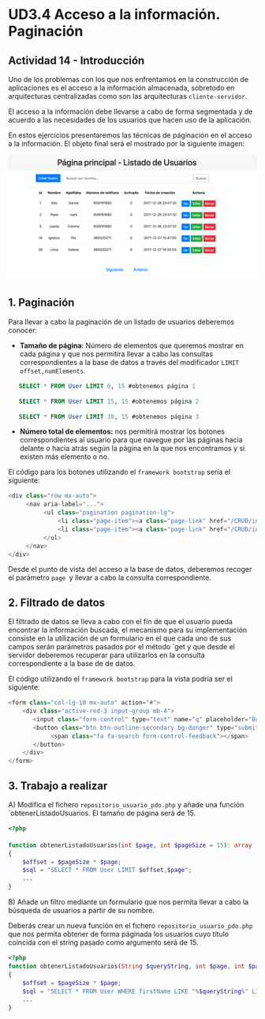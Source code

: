 # UD3.4 Acceso a la información. Paginación

## Actividad 14 - Introducción

Uno de los problemas con los que nos enfrentamos en la construcción de aplicaciones es el acceso a la información
almacenada, sobretodo en arquitecturas centralizadas como son las arquitecturas `cliente-servidor`.

El acceso a la información debe llevarse a cabo de forma segmentada y de acuerdo a las necesidades de los usuarios
que hacen uso de la aplicación. 

En estos ejercicios presentaremos las técnicas de páginación en el acceso a la información. El objeto final será el mostrado
por la siguiente imagen:

![Listado de usuarios con filtros](assets/img/user-list-filters.png)

## 1. Paginación

  Para llevar a cabo la paginación de un listado de usuarios deberemos conocer:
  
- **Tamaño de página**: Número de elementos que queremos mostrar en cada página y que nos permitira llevar a cabo
las consultas correspondientes a la base de datos a través del modificador `LIMIT offset,numElements`.

```sql
   SELECT * FROM User LIMIT 0, 15 #obtenemos página 1
```
```sql
   SELECT * FROM User LIMIT 15, 15 #obtenemos página 2
```

```sql
   SELECT * FROM User LIMIT 30, 15 #obtenemos página 3
```

- **Número total de elementos:** nos permitirá mostrar los botones correspondientes al usuario para que navegue 
por las páginas hacia delante o hacia atrás según la página en la que nos encontramos y si existen más elemento o no.

El código para los botones utilizando el `framework bootstrap` sería el siguiente:

```php
<div class="row mx-auto">
     <nav aria-label="...">
          <ul class="pagination pagination-lg">
              <li class="page-item"><a class="page-link" href="/CRUD/index?page=1">Anterior</a></li>
              <li class="page-item"><a class="page-link" href="/CRUD/index?page=2">Siguiente</a></li>
          </ul>
     </nav>
</div>
```

Desde el punto de vista del acceso a la base de datos, deberemos recoger el parámetro `page `y llevar a cabo 
la consulta correspondiente.

## 2. Filtrado de datos
El filtrado de datos se lleva a cabo con el fin de que el usuario pueda encontrar la información buscada, el mecanismo para su 
implementación consiste en la utilización de un formulario en el que cada uno de sus campos serán parámetros pasados por 
el método `get y que desde el servidor deberemos recuperar para utilizarlos en la consulta correspondiente a la base de de datos.

El código utilizando el `framework bootstrap` para la vista podría ser el siguiente:

```php
<form class="col-lg-10 mx-auto" action="#">
    <div class="active-red-3 input-group mb-4">
       <input class="form-control" type="text" name="q" placeholder="Buscar por nombre..." aria-label="Buscar nombre...">
       <button class="btn btn-outline-secondary bg-danger" type="submit">
            <span class="fa fa-search form-control-feedback"></span>
       </button>
    </div>
</form>
```

## 3. Trabajo a realizar
A) Modifica el fichero `repositorio_usuario_pdo.php` y añade una función `obtenerListadoUsuarios. El tamaño de página
será de 15.

```php
<?php

function obtenerListadoUsuarios(int $page, int $pageSize = 15): array
{
    $offset = $pageSize * $page;
    $sql = "SELECT * FROM User LIMIT $offset,$page";
    ...
}
```

B) Añade un filtro mediante un formulario que nos permita llevar a cabo la búsqueda de usuarios a partir de su nombre.

Deberás crear un nueva función en el fichero `repositorio_usuario_pdo.php` que nos permita obtener de forma páginada
los usuarios cuyo título coincida con el string pasado como argumento
será de 15.

```php
<?php
function obtenerListadoUsuarios(String $queryString, int $page, int $pageSize): array
{
    $offset = $pageSize * $page;
    $sql = "SELECT * FROM User WHERE firstName LIKE "%$queryString%" LIMIT $offset,$page";
    ...
}
```






